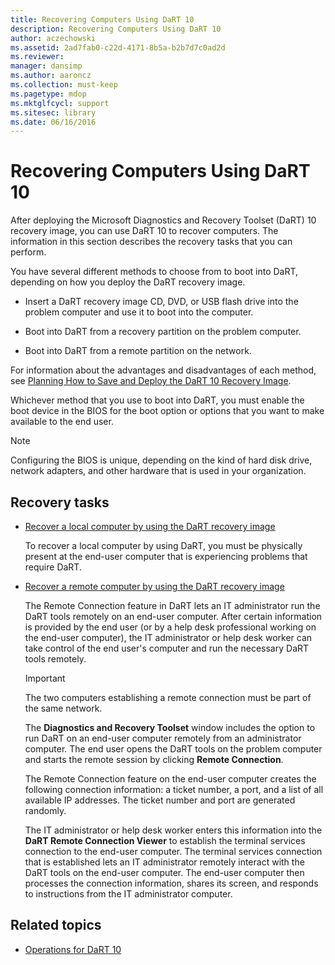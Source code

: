 ```yaml
---
title: Recovering Computers Using DaRT 10
description: Recovering Computers Using DaRT 10
author: aczechowski
ms.assetid: 2ad7fab0-c22d-4171-8b5a-b2b7d7c0ad2d
ms.reviewer: 
manager: dansimp
ms.author: aaroncz
ms.collection: must-keep
ms.pagetype: mdop
ms.mktglfcycl: support
ms.sitesec: library
ms.date: 06/16/2016
---
```



# Recovering Computers Using DaRT 10

After deploying the Microsoft Diagnostics and Recovery Toolset (DaRT) 10 recovery image, you can use DaRT 10 to recover computers. The information in this section describes the recovery tasks that you can perform.

You have several different methods to choose from to boot into DaRT, depending on how you deploy the DaRT recovery image.

- Insert a DaRT recovery image CD, DVD, or USB flash drive into the problem computer and use it to boot into the computer.

- Boot into DaRT from a recovery partition on the problem computer.

- Boot into DaRT from a remote partition on the network.

For information about the advantages and disadvantages of each method, see [Planning How to Save and Deploy the DaRT 10 Recovery Image](planning-how-to-save-and-deploy-the-dart-10-recovery-image.md).

Whichever method that you use to boot into DaRT, you must enable the boot device in the BIOS for the boot option or options that you want to make available to the end user.

> [!NOTE]
> Configuring the BIOS is unique, depending on the kind of hard disk drive, network adapters, and other hardware that is used in your organization.

## Recovery tasks

- [Recover a local computer by using the DaRT recovery image](how-to-recover-local-computers-by-using-the-dart-recovery-image-dart-10.md)

    To recover a local computer by using DaRT, you must be physically present at the end-user computer that is experiencing problems that require DaRT.

- [Recover a remote computer by using the DaRT recovery image](how-to-recover-remote-computers-by-using-the-dart-recovery-image-dart-10.md)

    The Remote Connection feature in DaRT lets an IT administrator run the DaRT tools remotely on an end-user computer. After certain information is provided by the end user (or by a help desk professional working on the end-user computer), the IT administrator or help desk worker can take control of the end user's computer and run the necessary DaRT tools remotely.

    > [!IMPORTANT]
    > The two computers establishing a remote connection must be part of the same network.

    The **Diagnostics and Recovery Toolset** window includes the option to run DaRT on an end-user computer remotely from an administrator computer. The end user opens the DaRT tools on the problem computer and starts the remote session by clicking **Remote Connection**.

    The Remote Connection feature on the end-user computer creates the following connection information: a ticket number, a port, and a list of all available IP addresses. The ticket number and port are generated randomly.

    The IT administrator or help desk worker enters this information into the **DaRT Remote Connection Viewer** to establish the terminal services connection to the end-user computer. The terminal services connection that is established lets an IT administrator remotely interact with the DaRT tools on the end-user computer. The end-user computer then processes the connection information, shares its screen, and responds to instructions from the IT administrator computer.

## Related topics

- [Operations for DaRT 10](operations-for-dart-10.md)
